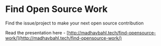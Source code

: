 # Find Open Source Work

Find the issue/project to make your next open source contribution

Read the presentation here - [http://madhavbahl.tech/find-opensource-work/](http://madhavbahl.tech/find-opensource-work/)